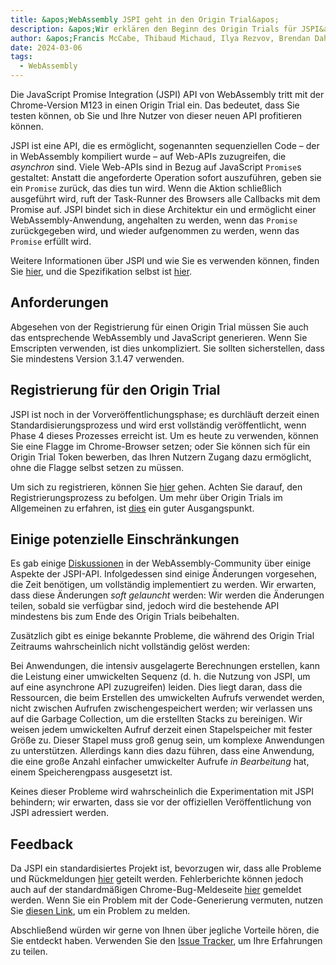 ```yaml
---
title: &apos;WebAssembly JSPI geht in den Origin Trial&apos;
description: &apos;Wir erklären den Beginn des Origin Trials für JSPI&apos;
author: &apos;Francis McCabe, Thibaud Michaud, Ilya Rezvov, Brendan Dahl&apos;
date: 2024-03-06
tags:
  - WebAssembly
---
```

Die JavaScript Promise Integration (JSPI) API von WebAssembly tritt mit der Chrome-Version M123 in einen Origin Trial ein. Das bedeutet, dass Sie testen können, ob Sie und Ihre Nutzer von dieser neuen API profitieren können.

JSPI ist eine API, die es ermöglicht, sogenannten sequenziellen Code – der in WebAssembly kompiliert wurde – auf Web-APIs zuzugreifen, die _asynchron_ sind. Viele Web-APIs sind in Bezug auf JavaScript `Promise`s gestaltet: Anstatt die angeforderte Operation sofort auszuführen, geben sie ein `Promise` zurück, das dies tun wird. Wenn die Aktion schließlich ausgeführt wird, ruft der Task-Runner des Browsers alle Callbacks mit dem Promise auf. JSPI bindet sich in diese Architektur ein und ermöglicht einer WebAssembly-Anwendung, angehalten zu werden, wenn das `Promise` zurückgegeben wird, und wieder aufgenommen zu werden, wenn das `Promise` erfüllt wird.

<!--truncate-->
Weitere Informationen über JSPI und wie Sie es verwenden können, finden Sie [hier](https://v8.dev/blog/jspi), und die Spezifikation selbst ist [hier](https://github.com/WebAssembly/js-promise-integration).

## Anforderungen

Abgesehen von der Registrierung für einen Origin Trial müssen Sie auch das entsprechende WebAssembly und JavaScript generieren. Wenn Sie Emscripten verwenden, ist dies unkompliziert. Sie sollten sicherstellen, dass Sie mindestens Version 3.1.47 verwenden.

## Registrierung für den Origin Trial

JSPI ist noch in der Vorveröffentlichungsphase; es durchläuft derzeit einen Standardisierungsprozess und wird erst vollständig veröffentlicht, wenn Phase 4 dieses Prozesses erreicht ist. Um es heute zu verwenden, können Sie eine Flagge im Chrome-Browser setzen; oder Sie können sich für ein Origin Trial Token bewerben, das Ihren Nutzern Zugang dazu ermöglicht, ohne die Flagge selbst setzen zu müssen.

Um sich zu registrieren, können Sie [hier](https://developer.chrome.com/origintrials/#/register_trial/1603844417297317889) gehen. Achten Sie darauf, den Registrierungsprozess zu befolgen. Um mehr über Origin Trials im Allgemeinen zu erfahren, ist [dies](https://developer.chrome.com/docs/web-platform/origin-trials) ein guter Ausgangspunkt.

## Einige potenzielle Einschränkungen

Es gab einige [Diskussionen](https://github.com/WebAssembly/js-promise-integration/issues) in der WebAssembly-Community über einige Aspekte der JSPI-API. Infolgedessen sind einige Änderungen vorgesehen, die Zeit benötigen, um vollständig implementiert zu werden. Wir erwarten, dass diese Änderungen *soft gelauncht* werden: Wir werden die Änderungen teilen, sobald sie verfügbar sind, jedoch wird die bestehende API mindestens bis zum Ende des Origin Trials beibehalten.

Zusätzlich gibt es einige bekannte Probleme, die während des Origin Trial Zeitraums wahrscheinlich nicht vollständig gelöst werden:

Bei Anwendungen, die intensiv ausgelagerte Berechnungen erstellen, kann die Leistung einer umwickelten Sequenz (d. h. die Nutzung von JSPI, um auf eine asynchrone API zuzugreifen) leiden. Dies liegt daran, dass die Ressourcen, die beim Erstellen des umwickelten Aufrufs verwendet werden, nicht zwischen Aufrufen zwischengespeichert werden; wir verlassen uns auf die Garbage Collection, um die erstellten Stacks zu bereinigen.
Wir weisen jedem umwickelten Aufruf derzeit einen Stapelspeicher mit fester Größe zu. Dieser Stapel muss groß genug sein, um komplexe Anwendungen zu unterstützen. Allerdings kann dies dazu führen, dass eine Anwendung, die eine große Anzahl einfacher umwickelter Aufrufe _in Bearbeitung_ hat, einem Speicherengpass ausgesetzt ist.

Keines dieser Probleme wird wahrscheinlich die Experimentation mit JSPI behindern; wir erwarten, dass sie vor der offiziellen Veröffentlichung von JSPI adressiert werden.

## Feedback

Da JSPI ein standardisiertes Projekt ist, bevorzugen wir, dass alle Probleme und Rückmeldungen [hier](https://github.com/WebAssembly/js-promise-integration/issues) geteilt werden. Fehlerberichte können jedoch auch auf der standardmäßigen Chrome-Bug-Meldeseite [hier](https://issues.chromium.org/new) gemeldet werden. Wenn Sie ein Problem mit der Code-Generierung vermuten, nutzen Sie [diesen Link](https://github.com/emscripten-core/emscripten/issues), um ein Problem zu melden.

Abschließend würden wir gerne von Ihnen über jegliche Vorteile hören, die Sie entdeckt haben. Verwenden Sie den [Issue Tracker](https://github.com/WebAssembly/js-promise-integration/issues), um Ihre Erfahrungen zu teilen.
